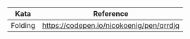 |  Kata   |                Reference                 |
| ------- | ---------------------------------------- |
| Folding | https://codepen.io/nicokoenig/pen/qrrdjq |
